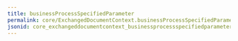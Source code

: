 ```yaml
---
title: businessProcessSpecifiedParameter
permalink: core/ExchangedDocumentContext.businessProcessSpecifiedParameter.html
jsonid: core_exchangeddocumentcontext_businessprocessspecifiedparameter
---
```

